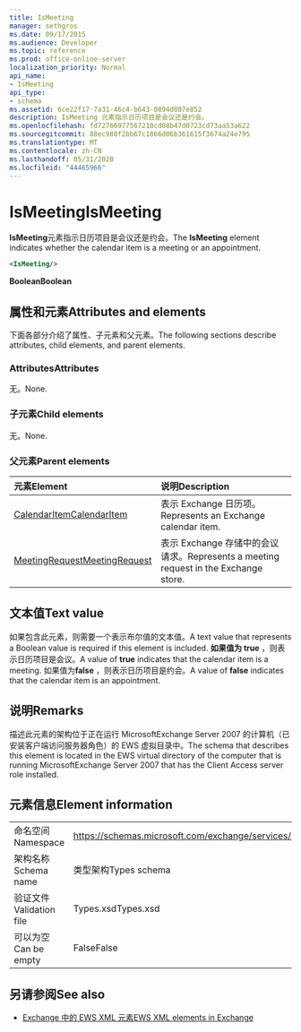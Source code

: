 ```yaml
---
title: IsMeeting
manager: sethgros
ms.date: 09/17/2015
ms.audience: Developer
ms.topic: reference
ms.prod: office-online-server
localization_priority: Normal
api_name:
- IsMeeting
api_type:
- schema
ms.assetid: 6ce22f17-7a31-46c4-b643-0894d087e852
description: IsMeeting 元素指示日历项目是会议还是约会。
ms.openlocfilehash: fd72766977567210cd08b47d0723cd73aa53a622
ms.sourcegitcommit: 88ec988f2bb67c1866d06b361615f3674a24e795
ms.translationtype: MT
ms.contentlocale: zh-CN
ms.lasthandoff: 05/31/2020
ms.locfileid: "44465966"
---
```

# <a name="ismeeting"></a><span data-ttu-id="6ef43-103">IsMeeting</span><span class="sxs-lookup"><span data-stu-id="6ef43-103">IsMeeting</span></span>

<span data-ttu-id="6ef43-104">**IsMeeting**元素指示日历项目是会议还是约会。</span><span class="sxs-lookup"><span data-stu-id="6ef43-104">The **IsMeeting** element indicates whether the calendar item is a meeting or an appointment.</span></span> 
  
```xml
<IsMeeting/>
```

 <span data-ttu-id="6ef43-105">**Boolean**</span><span class="sxs-lookup"><span data-stu-id="6ef43-105">**Boolean**</span></span>
## <a name="attributes-and-elements"></a><span data-ttu-id="6ef43-106">属性和元素</span><span class="sxs-lookup"><span data-stu-id="6ef43-106">Attributes and elements</span></span>

<span data-ttu-id="6ef43-107">下面各部分介绍了属性、子元素和父元素。</span><span class="sxs-lookup"><span data-stu-id="6ef43-107">The following sections describe attributes, child elements, and parent elements.</span></span>
  
### <a name="attributes"></a><span data-ttu-id="6ef43-108">Attributes</span><span class="sxs-lookup"><span data-stu-id="6ef43-108">Attributes</span></span>

<span data-ttu-id="6ef43-109">无。</span><span class="sxs-lookup"><span data-stu-id="6ef43-109">None.</span></span>
  
### <a name="child-elements"></a><span data-ttu-id="6ef43-110">子元素</span><span class="sxs-lookup"><span data-stu-id="6ef43-110">Child elements</span></span>

<span data-ttu-id="6ef43-111">无。</span><span class="sxs-lookup"><span data-stu-id="6ef43-111">None.</span></span>
  
### <a name="parent-elements"></a><span data-ttu-id="6ef43-112">父元素</span><span class="sxs-lookup"><span data-stu-id="6ef43-112">Parent elements</span></span>

|<span data-ttu-id="6ef43-113">**元素**</span><span class="sxs-lookup"><span data-stu-id="6ef43-113">**Element**</span></span>|<span data-ttu-id="6ef43-114">**说明**</span><span class="sxs-lookup"><span data-stu-id="6ef43-114">**Description**</span></span>|
|:-----|:-----|
|[<span data-ttu-id="6ef43-115">CalendarItem</span><span class="sxs-lookup"><span data-stu-id="6ef43-115">CalendarItem</span></span>](calendaritem.md) <br/> |<span data-ttu-id="6ef43-116">表示 Exchange 日历项。</span><span class="sxs-lookup"><span data-stu-id="6ef43-116">Represents an Exchange calendar item.</span></span>  <br/> |
|[<span data-ttu-id="6ef43-117">MeetingRequest</span><span class="sxs-lookup"><span data-stu-id="6ef43-117">MeetingRequest</span></span>](meetingrequest.md) <br/> |<span data-ttu-id="6ef43-118">表示 Exchange 存储中的会议请求。</span><span class="sxs-lookup"><span data-stu-id="6ef43-118">Represents a meeting request in the Exchange store.</span></span>  <br/> |
   
## <a name="text-value"></a><span data-ttu-id="6ef43-119">文本值</span><span class="sxs-lookup"><span data-stu-id="6ef43-119">Text value</span></span>

<span data-ttu-id="6ef43-120">如果包含此元素，则需要一个表示布尔值的文本值。</span><span class="sxs-lookup"><span data-stu-id="6ef43-120">A text value that represents a Boolean value is required if this element is included.</span></span> <span data-ttu-id="6ef43-121">**如果值为 true** ，则表示日历项目是会议。</span><span class="sxs-lookup"><span data-stu-id="6ef43-121">A value of **true** indicates that the calendar item is a meeting.</span></span> <span data-ttu-id="6ef43-122">如果值为**false** ，则表示日历项目是约会。</span><span class="sxs-lookup"><span data-stu-id="6ef43-122">A value of **false** indicates that the calendar item is an appointment.</span></span> 
  
## <a name="remarks"></a><span data-ttu-id="6ef43-123">说明</span><span class="sxs-lookup"><span data-stu-id="6ef43-123">Remarks</span></span>

<span data-ttu-id="6ef43-124">描述此元素的架构位于正在运行 MicrosoftExchange Server 2007 的计算机（已安装客户端访问服务器角色）的 EWS 虚拟目录中。</span><span class="sxs-lookup"><span data-stu-id="6ef43-124">The schema that describes this element is located in the EWS virtual directory of the computer that is running MicrosoftExchange Server 2007 that has the Client Access server role installed.</span></span>
  
## <a name="element-information"></a><span data-ttu-id="6ef43-125">元素信息</span><span class="sxs-lookup"><span data-stu-id="6ef43-125">Element information</span></span>

|||
|:-----|:-----|
|<span data-ttu-id="6ef43-126">命名空间</span><span class="sxs-lookup"><span data-stu-id="6ef43-126">Namespace</span></span>  <br/> |https://schemas.microsoft.com/exchange/services/2006/types  <br/> |
|<span data-ttu-id="6ef43-127">架构名称</span><span class="sxs-lookup"><span data-stu-id="6ef43-127">Schema name</span></span>  <br/> |<span data-ttu-id="6ef43-128">类型架构</span><span class="sxs-lookup"><span data-stu-id="6ef43-128">Types schema</span></span>  <br/> |
|<span data-ttu-id="6ef43-129">验证文件</span><span class="sxs-lookup"><span data-stu-id="6ef43-129">Validation file</span></span>  <br/> |<span data-ttu-id="6ef43-130">Types.xsd</span><span class="sxs-lookup"><span data-stu-id="6ef43-130">Types.xsd</span></span>  <br/> |
|<span data-ttu-id="6ef43-131">可以为空</span><span class="sxs-lookup"><span data-stu-id="6ef43-131">Can be empty</span></span>  <br/> |<span data-ttu-id="6ef43-132">False</span><span class="sxs-lookup"><span data-stu-id="6ef43-132">False</span></span>  <br/> |
   
## <a name="see-also"></a><span data-ttu-id="6ef43-133">另请参阅</span><span class="sxs-lookup"><span data-stu-id="6ef43-133">See also</span></span>



- [<span data-ttu-id="6ef43-134">Exchange 中的 EWS XML 元素</span><span class="sxs-lookup"><span data-stu-id="6ef43-134">EWS XML elements in Exchange</span></span>](ews-xml-elements-in-exchange.md)

